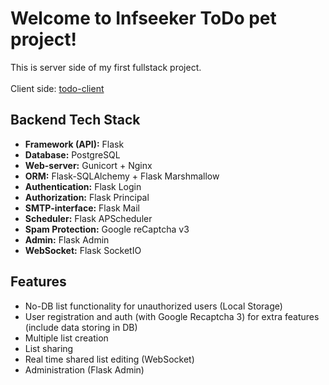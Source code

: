 # Welcome to Infseeker ToDo pet project!

This is server side of my first fullstack project. <br />
<br />
Client side: [todo-client](https://github.com/infseeker/todo-client) <br />


## Backend Tech Stack
- **Framework (API):** Flask
- **Database:** PostgreSQL
- **Web-server:** Gunicort + Nginx
- **ORM:** Flask-SQLAlchemy + Flask Marshmallow
- **Authentication:** Flask Login
- **Authorization:** Flask Principal
- **SMTP-interface:** Flask Mail
- **Scheduler:** Flask APScheduler
- **Spam Protection:** Google reCaptcha v3
- **Admin:** Flask Admin
- **WebSocket:** Flask SocketIO


## Features
- No-DB list functionality for unauthorized users (Local Storage)
- User registration and auth (with Google Recaptcha 3) for extra features (include data storing in DB)
- Multiple list creation
- List sharing
- Real time shared list editing (WebSocket)
- Administration (Flask Admin)
